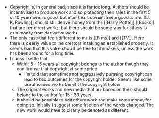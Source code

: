 - Copyright is, in general bad, since it is far too long. Authors should be incentivised to produce work and so protecting their sales in the first 5 or 10 years seems good. But after this it doesn't seem good to me. [[J. K. Rowling]] should still derive money from the [[Harry Potter]] [[Books]] that are her direct works, but there should be some way for others to gain money from derivative works.
- The only case that feels different to me is [[Films]] and [[TV]]. Here there is clearly value to the creators in taking an established property. It seems bad that this value should be free to filmmakers, unless the work has been around for a long time.
- I guess I settle that
	- Within 5 - 15 years all copyright belongs to the author though they can license that copyright at some price
		- I'm told that sometimes not aggressively pursuing copyright can lead to bad outcomes for the copyright holder. Seems like some unauthorised works benefit the copyright holder
	- The original works and new media that are based on them should belong to the author for 15 - 30 years.
	- It should be possible to edit others work and make some money for doing so. Initially I suggest some fraction of the words changed. The new work would have to clearly be denoted as different.